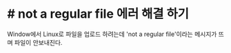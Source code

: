 # **# not a regular file 에러 해결 하기**



Window에서 Linux로 파일을 업로드 하려는데 'not a regular file'이라는 메시지가 뜨며 파일이 안보내진다. 

